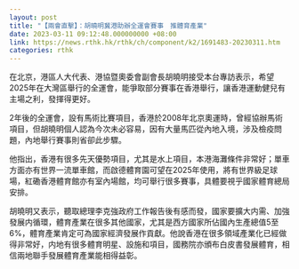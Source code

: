 ```yaml
---
layout: post
title: "【兩會直擊】：胡曉明冀港助辦全運會賽事　推體育產業"
date: 2023-03-11 09:12:48.000000000 +08:00
link: https://news.rthk.hk/rthk/ch/component/k2/1691483-20230311.htm
categories: rthk
---
```


在北京，港區人大代表、港協暨奧委會副會長胡曉明接受本台專訪表示，希望2025年在大灣區舉行的全運會，能爭取部分賽事在香港舉行，讓香港運動健兒有主場之利，發揮得更好。

2年後的全運會，設有馬術比賽項目，香港於2008年北京奧運時，曾經協辦馬術項目，但胡曉明個人認為今次未必容易，因有大量馬匹從內地入境，涉及檢疫問題，內地舉行賽事則省卻此步驟。

他指出，香港有很多先天優勢項目，尤其是水上項目，本港海灘條件非常好；單車方面亦有世界一流單車館，而啟德體育園可望在2025年使用，將有世界級足球場，紅磡香港體育館亦有室內場館，均可舉行很多賽事，具體要視乎國家體育總局安排。

胡曉明又表示，聽取總理李克強政府工作報告後有感而發，國家要擴大内需、加強發展内循環，體育產業在很多其他國家，尤其是西方國家所佔國內生產總值5至6%，體育產業肯定可為國家經濟發展作貢獻。他說香港在很多領域產業化已經做得非常好，内地有很多體育明星、設施和項目，國務院亦頒布白皮書發展體育，相信兩地聯手發展體育產業能相得益彰。
